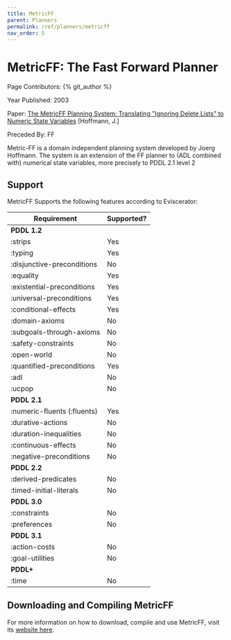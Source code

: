 ```yaml
---
title: MetricFF
parent: Planners
permalink: /ref/planners/metricff
nav_order: 5
---
```

# MetricFF: The Fast Forward Planner

Page Contributors: {% git_author %}

Year Published: 2003

Paper: [The MetricFF Planning System: Translating "Ignoring Delete Lists" to Numeric State Variables](https://jair.org/index.php/jair/article/view/10360/24783) [Hoffmann, J.]

Preceded By: FF

Metric-FF is a domain independent planning system developed by Joerg Hoffmann. The system is an extension of the FF planner to (ADL combined with) numerical state variables, more precisely to PDDL 2.1 level 2

## Support
MetricFF Supports the following features according to Eviscerator:

<!--- Markdown Generated by Eviscerator --->

|Requirement|Supported?|
|---|---|
|**PDDL 1.2**
|:strips| Yes
|:typing| Yes
|:disjunctive-preconditions| No
|:equality| Yes
|:existential-preconditions| Yes
|:universal-preconditions| Yes
|:conditional-effects| Yes
|:domain-axioms| No
|:subgoals-through-axioms| No
|:safety-constraints| No
|:open-world| No
|:quantified-preconditions| Yes
|:adl| No
|:ucpop| No
|**PDDL 2.1**
|:numeric-fluents (:fluents)| Yes
|:durative-actions| No
|:duration-inequalities| No
|:continuous-effects| No
|:negative-preconditions| No
|**PDDL 2.2**
|:derived-predicates| No
|:timed-initial-literals| No
|**PDDL 3.0**
|:constraints| No
|:preferences| No
|**PDDL 3.1**
|:action-costs| No
|:goal-utilities| No
|**PDDL+**
|:time| No

## Downloading and Compiling MetricFF
For more information on how to download, compile and use MetricFF, visit its [website here](https://fai.cs.uni-saarland.de/hoffmann/metric-ff.html). 
